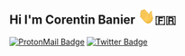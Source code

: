 
<h2>Hi I'm Corentin Banier <img src="https://raw.githubusercontent.com/ABSphreak/ABSphreak/master/gifs/Hi.gif" width="30px">🇫🇷</h3>

[![ProtonMail Badge](https://img.shields.io/badge/ProtonMail-corentinbanier%40protonmail.com-slateblue)](mailto:corentinbanier@protonmail.com)
[![Twitter Badge](https://img.shields.io/badge/Twitter-cbanier1-55ACEE)](https://twitter.com/cbanier1)



<!--
**cbanier/cbanier** is a ✨ _special_ ✨ repository because its `README.md` (this file) appears on your GitHub profile.

Here are some ideas to get you started:

- 🔭 I’m currently working on ...
- 🌱 I’m currently learning ...
- 👯 I’m looking to collaborate on ...
- 🤔 I’m looking for help with ...
- 💬 Ask me about ...
- 📫 How to reach me: ...
- 😄 Pronouns: ...
- ⚡ Fun fact: ...
-->

